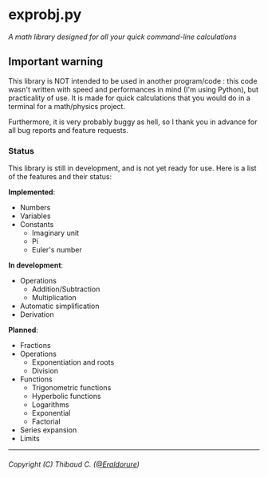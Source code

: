 # exprobj.py
*A math library designed for all your quick command-line calculations*

## Important warning

This library is NOT intended to be used in another program/code : this code wasn't written with speed and performances in mind (I'm using Python), but practicality of use.
It is made for quick calculations that you would do in a terminal for a math/physics project.

Furthermore, it is very probably buggy as hell, so I thank you in advance for all bug reports and feature requests.

### Status

This library is still in development, and is not yet ready for use.
Here is a list of the features and their status:

**Implemented**:
- Numbers
- Variables
- Constants
  - Imaginary unit
  - Pi
  - Euler's number

**In development**:
- Operations
  - Addition/Subtraction
  - Multiplication
- Automatic simplification
- Derivation

**Planned**:
- Fractions
- Operations
  - Exponentiation and roots
  - Division
- Functions
  - Trigonometric functions
  - Hyperbolic functions
  - Logarithms
  - Exponential
  - Factorial
- Series expansion
- Limits

***
###### Copyright (C) Thibaud C. ([@Eraldorure](https://github.com/Eraldorure))
